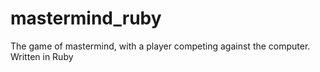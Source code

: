 # mastermind_ruby
The game of mastermind, with a player competing against the computer. Written in Ruby
